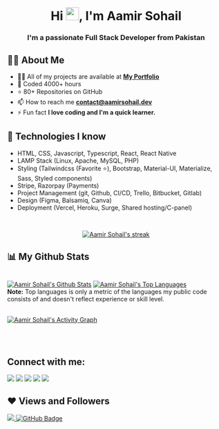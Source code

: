 <!-- <a href="#"> <img  src="https://i.imgur.com/"/></a> -->

<h1 align="center">Hi <img src="https://raw.githubusercontent.com/MartinHeinz/MartinHeinz/master/wave.gif" width="30px">, I'm Aamir Sohail</h1>
<h3 align="center">I'm a passionate Full Stack Developer from Pakistan</h3>

## 🙋‍♂️ About Me

<!-- - 🎓 Graduated From Arid University Rawalpindi **Award Winning FYP** -->

- 👨‍💻 All of my projects are available at **[My Portfolio](https://aamirsohail.dev)**
- 🤠 Coded 4000+ hours
- ⭐ 80+ Repositories on GitHub
- 📫 How to reach me **contact@aamirsohail.dev**
- ⚡ Fun fact **I love coding and I'm a quick learner.**

## 🚀 Technologies I know

- HTML, CSS, Javascript, Typescript, React, React Native
- LAMP Stack (Linux, Apache, MySQL, PHP)
- Styling (Tailwindcss (Favorite ⭐), Bootstrap, Material-UI, Materialize, Sass, Styled components)
- Stripe, Razorpay (Payments)
- Project Management (git, Github, CI/CD, Trello, Bitbucket, Gitlab)
- Design (Figma, Balsamiq, Canva)
- Deployment (Vercel, Heroku, Surge, Shared hosting/C-panel)

<br/>

<p align="center">
    <a href="https://github.com/AamirSohailKmAs/github-readme-streak-stats">
        <img title="Get streak stats for your profile at git.io/streak-stats" alt="Aamir Sohail's streak" src="https://github-readme-streak-stats.herokuapp.com/?user=AamirSohailKmAs&theme=black-ice&hide_border=true&stroke=0000&background=060A0CD0"/>
    </a>
</p>

## 📊 My Github Stats

  <br/>
    <a href="https://github.com/AamirSohailKmAs/github-readme-stats"><img alt="Aamir Sohail's Github Stats" src="https://github-readme-stats.vercel.app/api?username=AamirSohailKmAs&show_icons=true&count_private=true&theme=react&hide_border=true&bg_color=0D1117" /></a>
  <a href="https://github.com/AamirSohailKmAs/github-readme-stats"><img alt="Aamir Sohail's Top Languages" src="https://github-readme-stats.vercel.app/api/top-langs/?username=AamirSohailKmAs&langs_count=8&count_private=true&layout=compact&theme=react&hide_border=true&bg_color=0D1117" /></a>
  <br/>
  <b>Note:</b> Top languages is only a metric of the languages my public code consists of and doesn't reflect experience or skill level.

<br/>
<br/>

<a href="https://github.com/AamirSohailKmAs/github-readme-activity-graph"><img alt="Aamir Sohail's Activity Graph" src="https://activity-graph.herokuapp.com/graph?username=AamirSohailKmAs&bg_color=0D1117&color=5BCDEC&line=5BCDEC&point=FFFFFF&hide_border=true" /></a>

<br/>
<br/>

## Connect with me:

<p align="left">

<a href = "https://www.linkedin.com/in/AamirSohailKmAs/"><img src="https://img.icons8.com/fluent/48/000000/linkedin.png"/></a> <a href = "https://twitter.com/AamirSohailKmAs"><img src="https://img.icons8.com/fluent/48/000000/twitter.png"/></a> <a href = "https://www.instagram.com/AamirSohailKmAs_/"><img src="https://img.icons8.com/fluent/48/000000/instagram-new.png"/></a> <a href = "https://www.facebook.com/AamirSohailKmAs/"><img src="https://img.icons8.com/color/48/000000/facebook.png"/></a> <a href = "https://www.fiverr.com/AamirSohailKmAs/"><img src="https://img.icons8.com/color/48/fiverr.png"/></a>

</p>

## ❤ Views and Followers

<a href="https://github.com/Meghna-DAS/github-profile-views-counter">
    <img src="https://komarev.com/ghpvc/?username=AamirSohailKmAs">
</a>
<a href="https://github.com/AamirSohailKmAs?tab=followers"><img src="https://img.shields.io/github/followers/AamirSohailKmAs?label=Followers&style=social" alt="GitHub Badge"></a>
